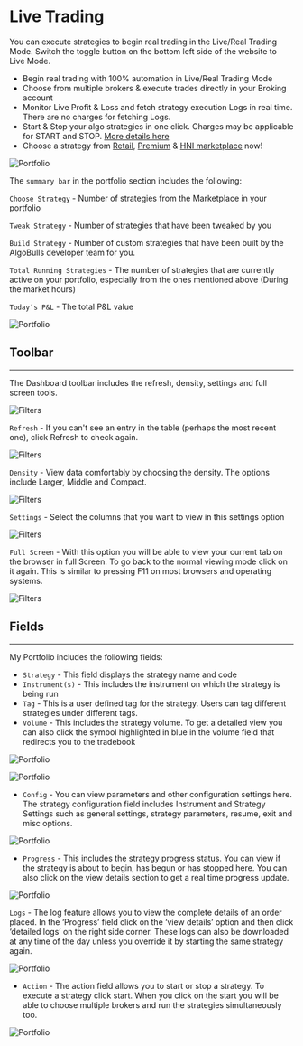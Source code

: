# Live Trading

You can execute strategies to begin real trading in the Live/Real Trading Mode. Switch the toggle button on the bottom left side of the website to Live Mode.

* Begin real trading with 100% automation in Live/Real Trading Mode 
* Choose from multiple brokers & execute trades directly in your Broking account
* Monitor Live Profit & Loss and fetch strategy execution Logs in real time. There are no charges for fetching Logs.
* Start & Stop your algo strategies in one click. Charges may be applicable for START and STOP. [More details here](https://help.algobulls.com/)
* Choose a strategy from [Retail](https://app.algobulls.com/marketplace/category/retail), [Premium](https://app.algobulls.com/marketplace/category/premium) & [HNI marketplace](https://app.algobulls.com/marketplace/category/hni) now! 

![Portfolio](imgs/portfolio1.png)

The `summary bar` in the portfolio section includes the following: 

`Choose Strategy` - Number of strategies from the Marketplace in your portfolio 

`Tweak Strategy` -  Number of strategies that have been tweaked by you 

`Build Strategy` - Number of custom strategies that have been built by the AlgoBulls developer team for you. 

`Total Running Strategies` - The number of strategies that are currently active on your portfolio, especially from the ones mentioned above (During the market hours) 

`Today’s P&L` - The total P&L value

![Portfolio](imgs/portfolio2.png)

## Toolbar
---
The Dashboard toolbar includes the refresh, density, settings and full screen tools. 

![Filters](imgs/toolbar1.png)

`Refresh` - If you can't see an entry in the table (perhaps the most recent one), click Refresh to check again.

![Filters](imgs/toolbar3.png)

`Density` - View data comfortably by choosing the density. The options include Larger, Middle and Compact. 

![Filters](imgs/toolbar4.png)

`Settings` - Select the columns that you want to view in this settings option

![Filters](imgs/toolbar5_portfolio.png)

`Full Screen` - With this option you will be able to view your current tab on the browser in full Screen. To go back to the normal viewing mode click on it again. This is similar to pressing F11 on most browsers and operating systems.

![Filters](imgs/toolbar6.png)

## Fields
---

My Portfolio includes the following fields: 

* `Strategy` - This field displays the strategy name and code 
* `Instrument(s)` - This includes the instrument on which the strategy is being run 
* `Tag` - This is a user defined tag for the strategy. Users can tag different strategies under different tags.
* `Volume` - This includes the strategy volume. To get a detailed view you can also click the symbol highlighted in blue in the volume field that redirects you to the tradebook 

![Portfolio](imgs/portfolio3.png)

![Portfolio](imgs/portfolio4.png)

* `Config` - You can view parameters and other configuration settings here. 
The strategy configuration field includes Instrument and Strategy Settings such as general settings, strategy parameters, resume, exit and misc options. 

![Portfolio](imgs/portfolio5.png)

* `Progress` - This includes the strategy progress status. You can view if the strategy is about to begin, has begun or has stopped here. You can also click on the view details section to get a real time progress update. 

![Portfolio](imgs/portfolio6.png)

`Logs` - The log feature allows you to view the complete details of an order placed. In the ‘Progress’ field click on the ‘view details’ option and then click  ‘detailed logs’ on the right side corner. These logs can also be downloaded at any time of the day unless you override it by starting the same strategy again.

![Portfolio](imgs/portfolio6.1.png)

* `Action` - The action field allows you to start or stop a strategy. To execute a strategy click start. When you click on the start you will be able to choose multiple brokers and run the strategies simultaneously too.

![Portfolio](imgs/portfolio7.png)
